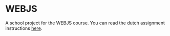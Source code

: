 # WEBJS
A school project for the WEBJS course. You can read the dutch assignment instructions [here](assignment.md).
